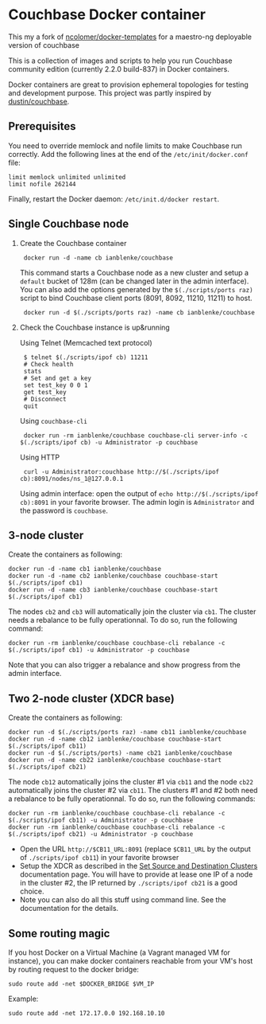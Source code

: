 # Couchbase Docker container

This my a fork of [ncolomer/docker-templates](https://github.com/ncolomer/docker-templates) for a maestro-ng deployable version of couchbase

This is a collection of images and scripts to help you run Couchbase community edition (currently 2.2.0 build-837) in Docker containers.

Docker containers are great to provision ephemeral topologies for testing and development purpose.
This project was partly inspired by [dustin/couchbase](https://gist.github.com/dustin/6605182).

## Prerequisites

You need to override memlock and nofile limits to make Couchbase run correctly. 
Add the following lines at the end of the `/etc/init/docker.conf` file:

	limit memlock unlimited unlimited
	limit nofile 262144

Finally, restart the Docker daemon: `/etc/init.d/docker restart`.

## Single Couchbase node

1. Create the Couchbase container

		docker run -d -name cb ianblenke/couchbase

	This command starts a Couchbase node as a new cluster and setup a `default` bucket of 128m (can be changed later in the admin interface).
	You can also add the options generated by the `$(./scripts/ports raz)` script to bind Couchbase client ports (8091, 8092, 11210, 11211) to host.

		docker run -d $(./scripts/ports raz) -name cb ianblenke/couchbase

2. Check the Couchbase instance is up&running

	Using Telnet (Memcached text protocol)

		$ telnet $(./scripts/ipof cb) 11211
		# Check health
		stats
		# Set and get a key
		set test_key 0 0 1
		get test_key
		# Disconnect
		quit

	Using `couchbase-cli`

		docker run -rm ianblenke/couchbase couchbase-cli server-info -c $(./scripts/ipof cb) -u Administrator -p couchbase

	Using HTTP

		curl -u Administrator:couchbase http://$(./scripts/ipof cb):8091/nodes/ns_1@127.0.0.1

	Using admin interface: open the output of `echo http://$(./scripts/ipof cb):8091` in your favorite browser. 
	The admin login is `Administrator` and the password is `couchbase`.

## 3-node cluster

Create the containers as following:

	docker run -d -name cb1 ianblenke/couchbase
	docker run -d -name cb2 ianblenke/couchbase couchbase-start $(./scripts/ipof cb1)
	docker run -d -name cb3 ianblenke/couchbase couchbase-start $(./scripts/ipof cb1)

The nodes `cb2` and `cb3` will automatically join the cluster via `cb1`. The cluster needs a rebalance to be fully operationnal. To do so, run the following command:

	docker run -rm ianblenke/couchbase couchbase-cli rebalance -c $(./scripts/ipof cb1) -u Administrator -p couchbase

Note that you can also trigger a rebalance and show progress from the admin interface.

## Two 2-node cluster (XDCR base)

Create the containers as following:

	docker run -d $(./scripts/ports raz) -name cb11 ianblenke/couchbase
	docker run -d -name cb12 ianblenke/couchbase couchbase-start $(./scripts/ipof cb11)
	docker run -d $(./scripts/ports) -name cb21 ianblenke/couchbase
	docker run -d -name cb22 ianblenke/couchbase couchbase-start $(./scripts/ipof cb21)

The node `cb12` automatically joins the cluster #1 via `cb11` and the node `cb22` automatically joins the cluster #2 via `cb11`. The clusters #1 and #2 both need a rebalance to be fully operationnal. To do so, run the following commands:

	docker run -rm ianblenke/couchbase couchbase-cli rebalance -c $(./scripts/ipof cb11) -u Administrator -p couchbase
	docker run -rm ianblenke/couchbase couchbase-cli rebalance -c $(./scripts/ipof cb21) -u Administrator -p couchbase

* Open the URL `http://$CB11_URL:8091` (replace `$CB11_URL` by the output of `./scripts/ipof cb11`) in your favorite browser
* Setup the XDCR as described in the [Set Source and Destination Clusters](http://docs.couchbase.com/couchbase-manual-2.2/#set-source-and-destination-clusters) documentation page. You will have to provide at lease one IP of a node in the cluster #2, the IP returned by `./scripts/ipof cb21` is a good choice.
* Note you can also do all this stuff using command line. See the documentation for the details.

## Some routing magic

If you host Docker on a Virtual Machine (a Vagrant managed VM for instance), you can make docker containers reachable from your VM's host by routing request to the docker bridge:

	sudo route add -net $DOCKER_BRIDGE $VM_IP

Example:

	sudo route add -net 172.17.0.0 192.168.10.10

